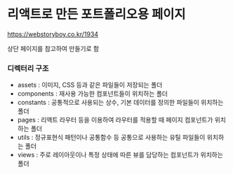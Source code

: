 # 리액트로 만든 포트폴리오용 페이지

https://webstoryboy.co.kr/1934

상단 페이지를 참고하여 만들기로 함

### 디렉터리 구조
- assets : 이미지, CSS 등과 같은 파일들이 저장되는 폴더
- components : 재사용 가능한 컴포넌트들이 위치하는 폴더
- constants : 공통적으로 사용되는 상수, 기본 데이터를 정의한 파일들이 위치하는 폴더
- pages : 리액트 라우터 등을 이용하여 라우터를 적용할 때 페이지 컴포넌트가 위치하는 폴더
- utils : 정규표현식 패턴이나 공통함수 등 공통으로 사용하는 유틸 파일들이 위치하는 폴더
- views : 주로 레이아웃이나 특정 상태에 따른 뷰를 담당하는 컴포넌트가 위치하는 폴더